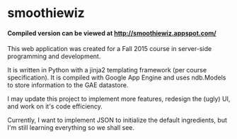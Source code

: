 # smoothiewiz
#### Compiled version can be viewed at http://smoothiewiz.appspot.com/

This web application was created for a Fall 2015 course in server-side programming and development.

It is written in Python with a jinja2 templating framework (per course specification). It is compiled with Google App Engine and uses ndb.Models to store information to the GAE datastore.

I may update this project to implement more features, redesign the (ugly) UI, and work on it's code efficiency.

Currently, I want to implement JSON to initialize the default ingredients, but I'm still learning everything so we shall see.
